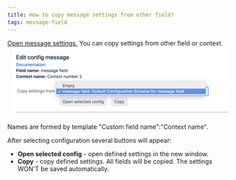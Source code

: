 ```yaml
---
title: How to copy message settings from other field?
tags: message-field
---
```



[Open message settings.]() You can copy settings from other field or context.
<a href="/uploads/message-field/copy-message-field-settings.png"><img src="/uploads/message-field/copy-message-field-settings.png" width="600"/></a>

Names are formed by template "Custom field name":"Context name".

After selecting configuration several buttons will appear:
* **Open selected config** - open defined settings in the new window. 
* **Copy** - copy defined settings. All fields will be copied. The settings WON'T be saved automatically.

  

   